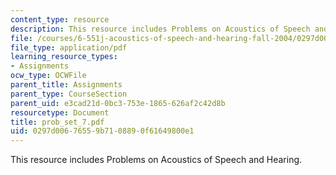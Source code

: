 ```yaml
---
content_type: resource
description: This resource includes Problems on Acoustics of Speech and Hearing.
file: /courses/6-551j-acoustics-of-speech-and-hearing-fall-2004/0297d00676559b7108890f61649800e1_prob_set_7.pdf
file_type: application/pdf
learning_resource_types:
- Assignments
ocw_type: OCWFile
parent_title: Assignments
parent_type: CourseSection
parent_uid: e3cad21d-0bc3-753e-1865-626af2c42d8b
resourcetype: Document
title: prob_set_7.pdf
uid: 0297d006-7655-9b71-0889-0f61649800e1
---
```

This resource includes Problems on Acoustics of Speech and Hearing.


